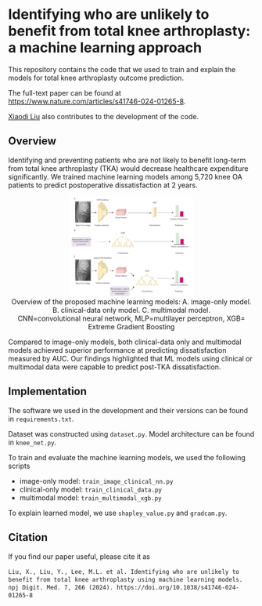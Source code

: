 # Identifying who are unlikely to benefit from total knee arthroplasty: a machine learning approach

This repository contains the code that we used to train and explain the models for total knee arthroplasty outcome prediction. 

The full-text paper can be found at https://www.nature.com/articles/s41746-024-01265-8. 

[Xiaodi Liu](https://github.com/dillys10) also contributes to the development of the code. 


## Overview 
Identifying and preventing patients who are not likely to benefit long-term from total knee arthroplasty (TKA) would decrease healthcare expenditure significantly. We trained machine learning models among 5,720 knee OA patients to predict postoperative dissatisfaction at 2 years. 
 
<!-- Dissatisfaction was defined as not achieving a minimal clinically important difference in postoperative Knee Society knee and function scores (KSS), Short Form-36 Health Survey [SF-36, divided into a physical component score (PCS) and mental component score (MCS)], and Oxford Knee Score (OKS).  -->


<p align="center">
    <img src="overview.png", width='50%' >
    <br>
    Overview of the proposed machine learning models: A. image-only model. B. clinical-data only model. C. multimodal model.
    <br>
    CNN=convolutional neural network, MLP=multilayer perceptron, XGB= Extreme Gradient Boosting
</p>


Compared to image-only models, both clinical-data only and multimodal models achieved superior performance at predicting dissatisfaction measured by AUC. Our findings highlighted that ML models using clinical or multimodal data were capable to predict post-TKA dissatisfaction. 

<!-- | Outcomes                   | Clinical-only model | Multimodal model    | Image-only model    |
| -------------------------- | ------------------- | ------------------- | ------------------- |
| Not achieve KSS MCID       | 0.888 (0.866-0.909) | 0.891 (0.870-0.911) | 0.577 (0.540–0.612) |
| Not achieve SF-36 PCS MCID | 0.836 (0.812-0.860) | 0.832 (0.808-0.857) | 0.542 (0.510-0.574) |
| Not achieve SF-36 MCS MCID | 0.833 (0.812-0.854) | 0.835 (0.811-0.856) | 0.486 (0.455-0.519) |
| Not achieve OKS MCID       | 0.806 (0.753-0.859) | 0.816 (0.768-0.863) | 0.617 (0.557-0.677) |  -->

## Implementation 
The software we used in the development and their versions can be found in `requirements.txt`.

Dataset was constructed using `dataset.py`. Model architecture can be found in `knee_net.py`.

To train and evaluate the machine learning models, we used the following scripts
- image-only model: `train_image_clinical_nn.py` 
- clinical-only model: `train_clinical_data.py` 
- multimodal model: `train_multimodal_xgb.py`

To explain learned model, we use `shapley_value.py` and `gradcam.py`.


## Citation 
If you find our paper useful, please cite it as
```
Liu, X., Liu, Y., Lee, M.L. et al. Identifying who are unlikely to benefit from total knee arthroplasty using machine learning models. npj Digit. Med. 7, 266 (2024). https://doi.org/10.1038/s41746-024-01265-8
```
